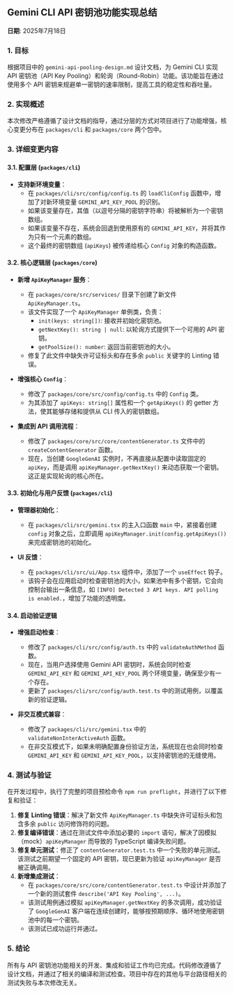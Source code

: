 ## Gemini CLI API 密钥池功能实现总结

**日期**: 2025年7月18日

### 1. 目标

根据项目中的 `gemini-api-pooling-design.md` 设计文档，为 Gemini CLI 实现 API 密钥池（API Key Pooling）和轮询（Round-Robin）功能。该功能旨在通过使用多个 API 密钥来规避单一密钥的速率限制，提高工具的稳定性和吞吐量。

### 2. 实现概述

本次修改严格遵循了设计文档的指导，通过分层的方式对项目进行了功能增强，核心变更分布在 `packages/cli` 和 `packages/core` 两个包中。

### 3. 详细变更内容

#### 3.1. 配置层 (`packages/cli`)

- **支持新环境变量**：
  - 在 `packages/cli/src/config/config.ts` 的 `loadCliConfig` 函数中，增加了对新环境变量 `GEMINI_API_KEY_POOL` 的识别。
  - 如果该变量存在，其值（以逗号分隔的密钥字符串）将被解析为一个密钥数组。
  - 如果该变量不存在，系统会回退到使用原有的 `GEMINI_API_KEY`，并将其作为只有一个元素的数组。
  - 这个最终的密钥数组 (`apiKeys`) 被传递给核心 `Config` 对象的构造函数。

#### 3.2. 核心逻辑层 (`packages/core`)

- **新增 `ApiKeyManager` 服务**：
  - 在 `packages/core/src/services/` 目录下创建了新文件 `ApiKeyManager.ts`。
  - 该文件实现了一个 `ApiKeyManager` 单例类，负责：
    - `init(keys: string[])`: 接收并初始化密钥池。
    - `getNextKey(): string | null`: 以轮询方式提供下一个可用的 API 密钥。
    - `getPoolSize(): number`: 返回当前密钥池的大小。
  - 修复了此文件中缺失许可证标头和存在多余 `public` 关键字的 Linting 错误。

- **增强核心 `Config`**：
  - 修改了 `packages/core/src/config/config.ts` 中的 `Config` 类。
  - 为其添加了 `apiKeys: string[]` 属性和一个 `getApiKeys()` 的 getter 方法，使其能够存储和提供从 CLI 传入的密钥数组。

- **集成到 API 调用流程**：
  - 修改了 `packages/core/src/core/contentGenerator.ts` 文件中的 `createContentGenerator` 函数。
  - 现在，当创建 `GoogleGenAI` 实例时，不再直接从配置中读取固定的 `apiKey`，而是调用 `apiKeyManager.getNextKey()` 来动态获取一个密钥。这正是实现轮询的核心所在。

#### 3.3. 初始化与用户反馈 (`packages/cli`)

- **管理器初始化**：
  - 在 `packages/cli/src/gemini.tsx` 的主入口函数 `main` 中，紧接着创建 `config` 对象之后，立即调用 `apiKeyManager.init(config.getApiKeys())` 来完成密钥池的初始化。

- **UI 反馈**：
  - 在 `packages/cli/src/ui/App.tsx` 组件中，添加了一个 `useEffect` 钩子。
  - 该钩子会在应用启动时检查密钥池的大小，如果池中有多个密钥，它会向控制台输出一条信息，如 `[INFO] Detected 3 API keys. API polling is enabled.`，增加了功能的透明度。

#### 3.4. 启动验证逻辑

- **增强启动检查**：
  - 修改了 `packages/cli/src/config/auth.ts` 中的 `validateAuthMethod` 函数。
  - 现在，当用户选择使用 Gemini API 密钥时，系统会同时检查 `GEMINI_API_KEY` 和 `GEMINI_API_KEY_POOL` 两个环境变量，确保至少有一个存在。
  - 更新了 `packages/cli/src/config/auth.test.ts` 中的测试用例，以覆盖新的验证逻辑。

- **非交互模式兼容**：
  - 修改了 `packages/cli/src/gemini.tsx` 中的 `validateNonInterActiveAuth` 函数。
  - 在非交互模式下，如果未明确配置身份验证方法，系统现在也会同时检查 `GEMINI_API_KEY` 和 `GEMINI_API_KEY_POOL`，以支持密钥池的无缝使用。

### 4. 测试与验证

在开发过程中，执行了完整的项目预检命令 `npm run preflight`，并进行了以下修复和验证：

1.  **修复 Linting 错误**：解决了新文件 `ApiKeyManager.ts` 中缺失许可证标头和包含多余 `public` 访问修饰符的问题。
2.  **修复编译错误**：通过在测试文件中添加必要的 `import` 语句，解决了因模拟（mock）`apiKeyManager` 而导致的 TypeScript 编译失败问题。
3.  **修复单元测试**：修正了 `contentGenerator.test.ts` 中一个失败的单元测试。该测试之前期望一个固定的 API 密钥，现已更新为验证 `apiKeyManager` 是否被正确调用。
4.  **新增集成测试**：
    - 在 `packages/core/src/core/contentGenerator.test.ts` 中设计并添加了一个新的测试套件 `describe('API Key Pooling', ...)`。
    - 该测试用例通过模拟 `apiKeyManager.getNextKey` 的多次调用，成功验证了 `GoogleGenAI` 客户端在连续创建时，能够按预期顺序、循环地使用密钥池中的每一个密钥。
    - 该测试已成功运行并通过。

### 5. 结论

所有与 API 密钥池功能相关的开发、集成和验证工作均已完成。代码修改遵循了设计文档，并通过了相关的编译和测试检查。项目中存在的其他与平台路径相关的测试失败与本次修改无关。
